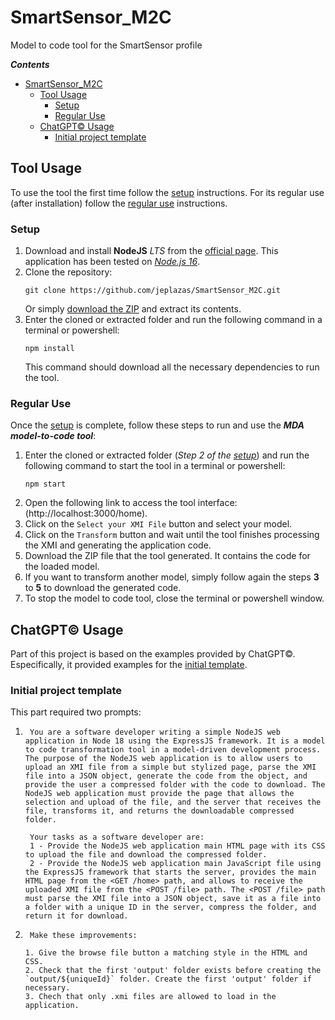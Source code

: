 # SmartSensor_M2C

Model to code tool for the SmartSensor profile

***Contents***
- [SmartSensor\_M2C](#smartsensor_m2c)
  - [Tool Usage](#tool-usage)
    - [Setup](#setup)
    - [Regular Use](#regular-use)
  - [ChatGPT© Usage](#chatgpt-usage)
    - [Initial project template](#initial-project-template)


## Tool Usage

To use the tool the first time follow the [setup](#setup) instructions. For its regular use (after installation) follow the [regular use](#regular-use) instructions.

### Setup

1. Download and install **NodeJS** *LTS* from the [official page](https://nodejs.org/en). This application has been tested on [*Node.js 16*](https://nodejs.org/en/download/releases).
2. Clone the repository:
    ```
    git clone https://github.com/jeplazas/SmartSensor_M2C.git
    ```
    Or simply [download the ZIP](https://github.com/jeplazas/SmartSensor_M2C/archive/refs/heads/main.zip) and extract its contents.
3. Enter the cloned or extracted folder and run the following command in a terminal or powershell:
    ```
    npm install
    ```
    This command should download all the necessary dependencies to run the tool.

### Regular Use

Once the [setup](#setup) is complete, follow these steps to run and use the ***MDA model-to-code tool***:

1. Enter the cloned or extracted folder (*Step 2 of the [setup](#setup)*) and run the following command to start the tool in a terminal or powershell:
    ```
    npm start
    ```
2. Open the following link to access the tool interface: (http://localhost:3000/home).
3. Click on the ``Select your XMI File`` button and select your model.
4. Click on the `Transform` button and wait until the tool finishes processing the XMI and generating the application code.
5. Download the ZIP file that the tool generated. It contains the code for the loaded model.
6. If you want to transform another model, simply follow again the steps **3** to **5** to download the generated code.
7. To stop the model to code tool, close the terminal or powershell window.

## ChatGPT&copy; Usage

Part of this project is based on the examples provided by ChatGPT&copy;. Especifically, it provided examples for the [initial template](#initial-project-template).

### Initial project template

This part required two prompts:

1. ```
    You are a software developer writing a simple NodeJS web application in Node 18 using the ExpressJS framework. It is a model to code transformation tool in a model-driven development process. The purpose of the NodeJS web application is to allow users to upload an XMI file from a simple but stylized page, parse the XMI file into a JSON object, generate the code from the object, and provide the user a compressed folder with the code to download. The NodeJS web application must provide the page that allows the selection and upload of the file, and the server that receives the file, transforms it, and returns the downloadable compressed folder.

    Your tasks as a software developer are:
    1 - Provide the NodeJS web application main HTML page with its CSS to upload the file and download the compressed folder.
    2 - Provide the NodeJS web application main JavaScript file using the ExpressJS framework that starts the server, provides the main HTML page from the <GET /home> path, and allows to receive the uploaded XMI file from the <POST /file> path. The <POST /file> path must parse the XMI file into a JSON object, save it as a file into a folder with a unique ID in the server, compress the folder, and return it for download.
    ```

2. ```
    Make these improvements:

   1. Give the browse file button a matching style in the HTML and CSS.
   2. Check that the first 'output' folder exists before creating the `output/${uniqueId}` folder. Create the first 'output' folder if necessary.
   3. Chech that only .xmi files are allowed to load in the application.
    ```